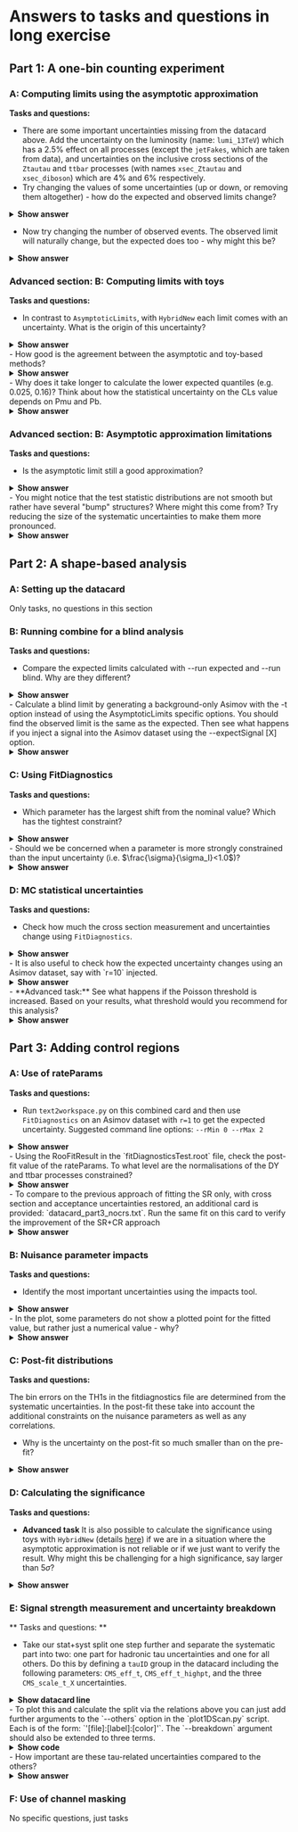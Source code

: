 # Answers to tasks and questions in long exercise

## Part 1: A one-bin counting experiment

### A: Computing limits using the asymptotic approximation

**Tasks and questions:**

  -   There are some important uncertainties missing from the datacard above. Add the uncertainty on the luminosity (name: `lumi_13TeV`) which has a 2.5% effect on all processes (except the `jetFakes`, which are taken from data), and uncertainties on the inclusive cross sections of the `Ztautau` and `ttbar` processes (with names `xsec_Ztautau` and `xsec_diboson`) which are 4% and 6% respectively.
  -   Try changing the values of some uncertainties (up or down, or removing them altogether) - how do the expected and observed limits change?
<details>
<summary><b>Show answer</b></summary>

<b> Larger uncertainties make the limits worse (ie, higher values of the limit); smaller uncertainties improve the limit (lower values of the limit). </b>

</details>

  -   Now try changing the number of observed events. The observed limit will naturally change, but the expected does too - why might this be?
<details>
<summary><b>Show answer</b></summary>

<b> This is because the expected limit relies on a background-only Asimov dataset that is created <em> after </em> a background-only fit to the data. By changing the observed the pulls on the NPs in this fit also change, and therefore so does the expected sensitivity.</b>

</details>

### Advanced section: B: Computing limits with toys

**Tasks and questions:**

  - In contrast to `AsymptoticLimits`, with `HybridNew` each limit comes with an uncertainty. What is the origin of this uncertainty?
<details>
<summary><b>Show answer</b></summary>

<b> The uncertainty is caused by the limited number of toys: the values of Pmu and Pb come from counting the number of toys in the tails of the test statistic distributions. The number of toys used can be adjusted with the option <code> --toysH </code> </b>

</details>
  - How good is the agreement between the asymptotic and toy-based methods?
<details>
<summary><b>Show answer</b></summary>

<b> The agreement should be pretty good in this example, but will generally break down once we get to the level of 0-5 events. </b>

</details>
  - Why does it take longer to calculate the lower expected quantiles (e.g. 0.025, 0.16)? Think about how the statistical uncertainty on the CLs value depends on Pmu and Pb.
<details>
<summary><b>Show answer</b></summary>

<b> For this we need the definition of CLs = Pmu / (1-Pb). The 0.025 expected quantile is by definition where Pb = 0.025, so for a 95% CL limit we have CLs = 0.05, implying we are looking for the value of r where Pmu = 0.00125. With 1000 s+b toys we would then only expect `1000 * 0.00125 = 1.25` toys in the tail region we have to integrate over. Contrast this to the median limit where 25 toys would be in this region. This means we have to generate a much larger numbers of toys to get the same statistical power.</b>

</details>

### Advanced section: B: Asymptotic approximation limitations

**Tasks and questions:**

  - Is the asymptotic limit still a good approximation?
<details>
<summary><b>Show answer</b></summary>

  <b> A "good" approximation is not well defined, but the difference is clearly larger here. </b>

</details>
  - You might notice that the test statistic distributions are not smooth but rather have several "bump" structures? Where might this come from? Try reducing the size of the systematic uncertainties to make them more pronounced.
<details>
<summary><b>Show answer</b></summary>

<b> This bump structure comes from the discrete-ness of the Poisson sampling of the toy datasets. Systematic uncertainties then smear these bumps out, but without systematics we would see delta functions corresponding to the possible integer number of events that could be observed. Once we go to more typical multi-bin analyses with more events and systematic uncertainties these discrete-ness washes out very quickly. </b>

</details>


## Part 2: A shape-based analysis

### A: Setting up the datacard

Only tasks, no questions in this section

### B: Running combine for a blind analysis

**Tasks and questions:**

  - Compare the expected limits calculated with --run expected and --run blind. Why are they different?
<details>
<summary><b>Show answer</b></summary>

<b> When using --run blind combine will create a background-only Asimov dataset without performing a fit to data first. With --run expected, the observed limit isn't shown, but the background-only Asimov dataset used for the limit calculation is still created after a background-only fit to the data. </b>

</details>
  - Calculate a blind limit by generating a background-only Asimov with the -t option instead of using the AsymptoticLimits specific options. You should find the observed limit is the same as the expected. Then see what happens if you inject a signal into the Asimov dataset using the --expectSignal [X] option.
<details>
<summary><b>Show answer</b></summary>

<b> You should see that with a signal injected the observed limit is worse (has a higher value) than the expected limit: for the expected limit the b-only Asimov dataset is still used, but the observed limit is now calculated on the signal + background Asimov dataset, with a signal at the specified cross section [X]. </b>

</details>

### C: Using FitDiagnostics

**Tasks and questions:**

  - Which parameter has the largest shift from the nominal value? Which has the tightest constraint?
<details>
<summary><b>Show answer</b></summary>
  
<b>  <code> CMS_eff_t_highpt </code> should have the largest shift from the nominal value (around 0.47), <code> norm_jetFakes </code> has the tightest constraint (to 25% of the input uncertainty). </b>

</details>
  - Should we be concerned when a parameter is more strongly constrained than the input uncertainty (i.e. $\frac{\sigma}{\sigma_I}<1.0$)?
<details>
<summary><b>Show answer</b></summary>

<b> This is still a hot topic in CMS analyses today, and there isn't a right or wrong answer. Essentially we have to judge if our analysis should really be able to provide more information about this parameter than the external measurement that gave us the input uncertainty. So we would not expect to be able to constrain the luminosity uncertainty for example, but uncertainties specific to the analysis might legitimately be constrained. </b>

</details>


### D: MC statistical uncertainties
**Tasks and questions:**

  - Check how much the cross section measurement and uncertainties change using `FitDiagnostics`.
<details>
<summary><b>Show answer</b></summary>

  <b> Without autoMCStats we find: <code> Best fit r: -2.73273  -2.13428/+3.38185</code>, with autoMCStats: <code> Best fit r: -3.07825  -3.17742/+3.7087 </code> </b>

</details>
  - It is also useful to check how the expected uncertainty changes using an Asimov dataset, say with `r=10` injected.
<details>
<summary><b>Show answer</b></summary>

  <b> Without autoMCStats we find: <code> Best fit r: 9.99978  -4.85341/+6.56233 </code>, with autoMCStats: <code> Best fit r: 9.99985  -5.24634/+6.98266 </code> </b>

</details>
  - **Advanced task:** See what happens if the Poisson threshold is increased. Based on your results, what threshold would you recommend for this analysis?
<details>
<summary><b>Show answer</b></summary>

<b> At first the uncertainties increase, as the threshold increases, and at some point they stabilise. A Poisson threshold at 10 is probably reasonable for this analysis. </b>

</details>

## Part 3: Adding control regions

### A: Use of rateParams

**Tasks and questions:**

  - Run `text2workspace.py` on this combined card and then use `FitDiagnostics` on an Asimov dataset with `r=1` to get the expected uncertainty. Suggested command line options: `--rMin 0 --rMax 2`
<details>
<summary><b>Show answer</b></summary>

  <b> As expected uncertainty you should get <code> -0.417238/+0.450593 </code> </b>

</details>
  - Using the RooFitResult in the `fitDiagnosticsTest.root` file, check the post-fit value of the rateParams. To what level are the normalisations of the DY and ttbar processes constrained?
<details>
<summary><b>Show answer</b></summary>

  <b> They are constrained to around 1-2% </b>

</details>
  - To compare to the previous approach of fitting the SR only, with cross section and acceptance uncertainties restored, an additional card is provided: `datacard_part3_nocrs.txt`. Run the same fit on this card to verify the improvement of the SR+CR approach
<details>
<summary><b>Show answer</b></summary>

  <b> The expected uncertainty is larger with only the SR: <code> -0.465799/+0.502088 </code> compared with <code> -0.417238/+0.450593 </code> in the SR+CR approach. </b>

</details>


### B: Nuisance parameter impacts
**Tasks and questions:**

  - Identify the most important uncertainties using the impacts tool.
<details>
<summary><b>Show answer</b></summary>
  
 <b> The most important uncertainty is <code>norm_jetFakes</code>, followed by two MC statistical uncerainties (<code>prop_binsignal_region_bin8</code> and <code>prop_binsignal_region_bin9</code>).</b>

</details>
  - In the plot, some parameters do not show a plotted point for the fitted value, but rather just a numerical value - why?
<details>
<summary><b>Show answer</b></summary>

  <b> These are freely floating parameters (<code> rate_ttbar </code> and <code> rate_Zll </code>). They have no prior constraint (and so no shift from the nominal value relative to the input uncertainty) - we show the best-fit value + uncertainty directly. </b>

</details>


### C: Post-fit distributions
**Tasks and questions:**

 The bin errors on the TH1s in the fitdiagnostics file are determined from the systematic uncertainties. In the post-fit these take into account the additional constraints on the nuisance parameters as well as any correlations.

  - Why is the uncertainty on the post-fit so much smaller than on the pre-fit?
<details>
<summary><b>Show answer</b></summary>

<b> There are two effects at play here: the nuisance parameters get constrained, and there are anti-correlations between the parameters which also have the effect of reducing the total uncertainty. Note: the post-fit uncertainty could become larger when rateParams are present as they are not taken into account in the pre-fit uncertainty but do enter in the post-fit uncertainty. </b>

</details>


### D: Calculating the significance
**Tasks and questions:**

  - **Advanced task** It is also possible to calculate the significance using toys with `HybridNew` (details [here](http://cms-analysis.github.io/HiggsAnalysis-CombinedLimit/part3/commonstatsmethods/#computing-significances-with-toys)) if we are in a situation where the asymptotic approximation is not reliable or if we just want to verify the result. Why might this be challenging for a high significance, say larger than $5\sigma$?
<details>
<summary><b>Show answer</b></summary>

<b> A significance of $5\sigma$ corresponds to a p-value of around $3\cdot 10^{-7}$ - so we need to populate the very tail of the test statistic distribution and this requires generating a large number of toys. </b>

</details>


### E: Signal strength measurement and uncertainty breakdown

** Tasks and questions: **

  - Take our stat+syst split one step further and separate the systematic part into two: one part for hadronic tau uncertainties and one for all others. Do this by defining a `tauID` group in the datacard including the following parameters: `CMS_eff_t`, `CMS_eff_t_highpt`, and the three `CMS_scale_t_X` uncertainties.

<details>
<summary><b>Show datacard line</b></summary>

<b> You should add this line to the end of the datacard:
```shell
tauID group = CMS_eff_t CMS_eff_t_highpt CMS_scale_t_1prong0pi0_13TeV CMS_scale_t_1prong1pi0_13TeV CMS_scale_t_3prong0pi0_13TeV
```
  </b>
</details>
  - To plot this and calculate the split via the relations above you can just add further arguments to the `--others` option in the `plot1DScan.py` script. Each is of the form: `'[file]:[label]:[color]'`. The `--breakdown` argument should also be extended to three terms.

<details>
<summary><b>Show code</b></summary>

<b> This can be done as:
```shell
python plot1DScan.py higgsCombine.part3E.MultiDimFit.mH200.root --others 'higgsCombine.part3E.freezeTauID.MultiDimFit.mH200.root:FreezeTauID:4' 'higgsCombine.part3E.freezeAll.MultiDimFit.mH200.root:FreezeAll:2' -o freeze_third_attempt --breakdown TauID,OtherSyst,Stat

```
  </b>
</details>
  - How important are these tau-related uncertainties compared to the others?
<details>
<summary><b>Show answer</b></summary>

<b> They are smaller than both the statistical uncertainty and the remaining systematic uncertainties </b>

</details>


### F: Use of channel masking

No specific questions, just tasks
